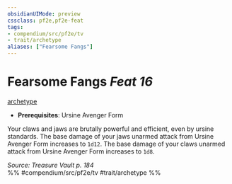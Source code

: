 ```yaml
---
obsidianUIMode: preview
cssclass: pf2e,pf2e-feat
tags:
- compendium/src/pf2e/tv
- trait/archetype
aliases: ["Fearsome Fangs"]
---
```

# Fearsome Fangs  *Feat 16*  
[archetype](archetype.md "Archetype Feat Trait")  

- **Prerequisites**: Ursine Avenger Form

Your claws and jaws are brutally powerful and efficient, even by ursine standards. The base damage of your jaws unarmed attack from Ursine Avenger Form increases to `1d12`. The base damage of your claws unarmed attack from Ursine Avenger Form increases to `1d8`.

*Source: Treasure Vault p. 184*  
%% #compendium/src/pf2e/tv #trait/archetype %%
